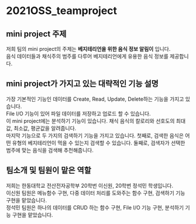 # 2021OSS_teamproject

## mini project 주제
<p>저희 팀의 mini project의 주제는 <b>베지테리언을 위한 음식 정보 알림이</b> 입니다.<br>
  음식 데이터들과 채식주의 범주를 다루어 베지테리언에게 유용한 음식 정보를 제공합니다.
</p>


## mini project가 가지고 있는 대략적인 기능 설명
<p>가장 기본적인 기능인 데이터를 Create, Read, Update, Delete하는 기능을 가지고 있습니다.<br>
  File I/O 기능이 있어 파일 데이터를 저장하고 업로드 할 수 있습니다.<br>
  이 mini project에는 분석하기 기능이 있습니다. 채식 음식의 칼로리와 선호도의 최대값, 최소값, 평균값을 알려줍니다.<br>
  마지막 기능으로 두 가지의 검색하기 기능을 가지고 있습니다. 첫째로, 검색한 음식은 어떤 유형의 베지테리언이 먹을 수 있는지 검색할 수 있습니다. 둘째로, 검색자가 선택한 범주에 맞는 음식을 검색해 추천해줍니다. 
</p>

## 팀소개 및 팀원이 맡은 역할
<p>저희는 한동대학교 전산전자공학부 20학번 이신원, 20학번 정석민 학생입니다.<br>
  이신원 팀원은 메뉴함수 구현, 다중 데이터 처리를 도와주는 함수 구현, 검색하기 기능 구현을 맡았습니다.<br>
  정석민 팀원은 하나의 데이터를 CRUD 하는 함수 구현, File I/O 기능 구현, 분석하기 기능 구현을 맡았습니다.
 </p>
